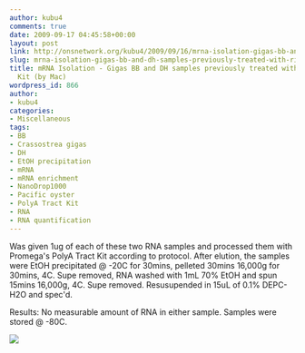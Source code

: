 ```yaml
---
author: kubu4
comments: true
date: 2009-09-17 04:45:58+00:00
layout: post
link: http://onsnetwork.org/kubu4/2009/09/16/mrna-isolation-gigas-bb-and-dh-samples-previously-treated-with-ribominus-kit-by-mac-2/
slug: mrna-isolation-gigas-bb-and-dh-samples-previously-treated-with-ribominus-kit-by-mac-2
title: mRNA Isolation - Gigas BB and DH samples previously treated with Ribominus
  Kit (by Mac)
wordpress_id: 866
author:
- kubu4
categories:
- Miscellaneous
tags:
- BB
- Crassostrea gigas
- DH
- EtOH precipitation
- mRNA
- mRNA enrichment
- NanoDrop1000
- Pacific oyster
- PolyA Tract Kit
- RNA
- RNA quantification
---
```


Was given 1ug of each of these two RNA samples and processed them with Promega's PolyA Tract Kit according to protocol. After elution, the samples were EtOH precipitated @ -20C for 30mins, pelleted 30mins 16,000g for 30mins, 4C. Supe removed, RNA washed with 1mL 70% EtOH and spun 15mins 16,000g, 4C. Supe removed. Resusupended in 15uL of 0.1% DEPC-H2O and spec'd.

Results: No measurable amount of RNA in either sample. Samples were stored @ -80C.

![](http://eagle.fish.washington.edu/Arabidopsis/RNA%20Spec%20Readings/20090916%20mRNA%20BB%20DH%20ribominus_polyA.jpg)
